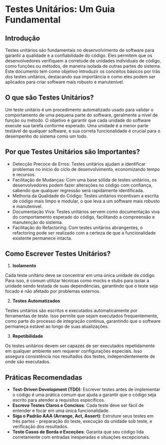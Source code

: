 # Testes Unitários: Um Guia Fundamental

## Introdução

Testes unitários são fundamentais no desenvolvimento de software para garantir a qualidade e a confiabilidade do código. Eles permitem que os desenvolvedores verifiquem a corretude de unidades individuais de código, como funções ou métodos, de maneira isolada de outras partes do sistema. Este documento tem como objetivo introduzir os conceitos básicos por trás dos testes unitários, destacando sua importância e como eles podem ser aplicados para criar software mais robusto e manutenível.

## O que são Testes Unitários?

Um teste unitário é um procedimento automatizado usado para validar o comportamento de uma pequena parte do software, geralmente a nível de função ou método. O objetivo é garantir que cada unidade do software execute sua tarefa conforme esperado. Uma unidade é a menor parte testável de qualquer software, e sua correta funcionalidade é crucial para o desempenho do sistema como um todo.

## Por que Testes Unitários são Importantes?

- Detecção Precoce de Erros: Testes unitários ajudam a identificar problemas no início do ciclo de desenvolvimento, economizando tempo e recursos.
- Facilitação de Mudanças: Com uma base sólida de testes unitários, os desenvolvedores podem fazer alterações no código com confiança, sabendo que qualquer regressão será rapidamente identificada.
- Melhoria da Qualidade do Código: Testes unitários incentivam a escrita de código mais limpo e modular, o que leva a um software mais robusto e manutenível.
- Documentação Viva: Testes unitários servem como documentação viva do comportamento esperado do código, facilitando a compreensão e manutenção do sistema.
- Facilitação do Refactoring: Com testes unitários abrangentes, o refactoring pode ser realizado com a certeza de que a funcionalidade existente permanece intacta.

## Como Escrever Testes Unitários?

1. **Isolamento**

Cada teste unitário deve se concentrar em uma única unidade de código. Para isso, é comum utilizar técnicas como mocks e stubs para isolar a unidade sendo testada de suas dependências, garantindo que o teste seja focado e não afetado por problemas externos.

2. **Testes Automatizados**

Testes unitários são escritos e executados automaticamente por ferramentas de teste. Isso permite que sejam executados frequentemente, como parte do processo de integração contínua, garantindo que o software permaneça estável ao longo de suas atualizações.


3. **Repetibilidade**

Os testes unitários devem ser capazes de ser executados repetidamente em qualquer ambiente sem requerer configurações especiais. Isso assegura consistência nos resultados dos testes, independentemente de onde são executados.

## Práticas Recomendadas

- **Test-Driven Development (TDD)**: Escrever testes antes de implementar o código é uma prática comum que ajuda a garantir que o código seja escrito para atender a requisitos específicos.
- **Escreva Testes Claros e Concisos**: Cada teste deve ser fácil de entender e focar em uma única funcionalidade.
- **Siga o Padrão AAA (Arrange, Act, Assert)**: Estruture seus testes em três partes - preparação do teste, execução da unidade sob teste, e verificação dos resultados.
- **Teste Casos de Borda e Exceções**: Garanta que seu código lida corretamente com entradas inesperadas e situações excepcionais.
